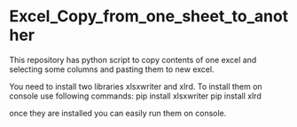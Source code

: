 # Excel_Copy_from_one_sheet_to_another
This repository has python script to copy contents of one excel and selecting some columns and pasting them to new excel.

You need to install two libraries xlsxwriter and xlrd.
To install them on console use following commands:
pip install xlsxwriter
pip install xlrd

once they are installed you can easily run them on console.

